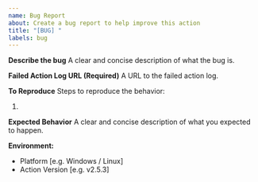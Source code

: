 ```yaml
---
name: Bug Report
about: Create a bug report to help improve this action
title: "[BUG] "
labels: bug
---
```


**Describe the bug**
A clear and concise description of what the bug is.

**Failed Action Log URL (Required)**
A URL to the failed action log.

**To Reproduce**
Steps to reproduce the behavior:

1.

**Expected Behavior**
A clear and concise description of what you expected to happen.

**Environment:**

- Platform [e.g. Windows / Linux]
- Action Version [e.g. v2.5.3]
